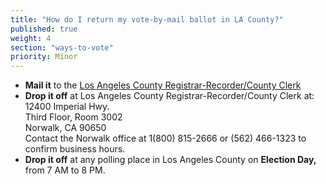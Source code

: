 ```yaml
---
title: "How do I return my vote-by-mail ballot in LA County?"
published: true
weight: 4
section: "ways-to-vote"
priority: Minor
---
```


- **Mail it** to the [Los Angeles County Registrar-Recorder/County Clerk](https://www.lavote.net/home/voting-elections/voting-options/vote-by-mail/how-to-vote-by-mail)  
- **Drop it off** at Los Angeles County Registrar-Recorder/County Clerk at:  
	12400 Imperial Hwy.  
	Third Floor, Room 3002  
	Norwalk, CA 90650  
	Contact the Norwalk office at 1(800) 815-2666 or (562) 466-1323 to confirm business hours.  
- **Drop it off** at any polling place in Los Angeles County on **Election Day,** from 7 AM to 8 PM.  
